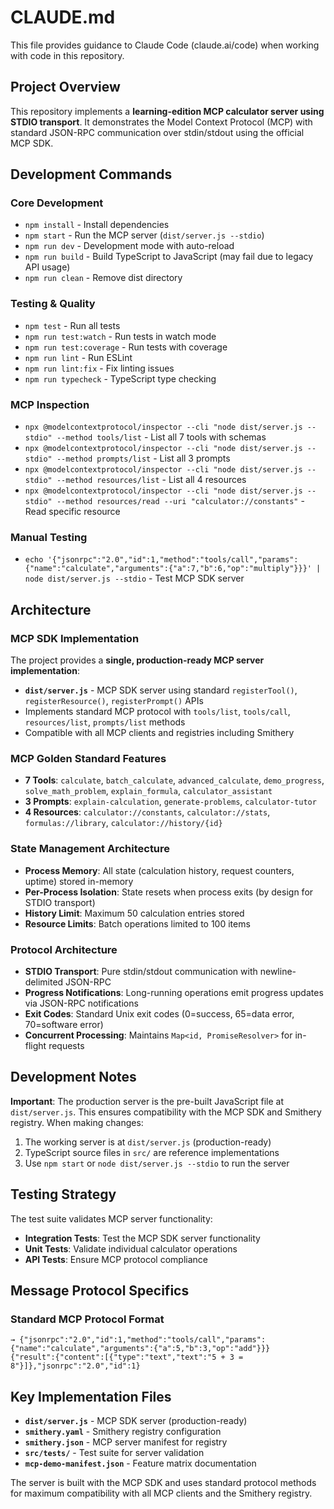 # CLAUDE.md

This file provides guidance to Claude Code (claude.ai/code) when working with code in this repository.

## Project Overview

This repository implements a **learning-edition MCP calculator server using STDIO transport**. It demonstrates the Model Context Protocol (MCP) with standard JSON-RPC communication over stdin/stdout using the official MCP SDK.

## Development Commands

### Core Development
- `npm install` - Install dependencies 
- `npm start` - Run the MCP server (`dist/server.js --stdio`)
- `npm run dev` - Development mode with auto-reload
- `npm run build` - Build TypeScript to JavaScript (may fail due to legacy API usage)
- `npm run clean` - Remove dist directory

### Testing & Quality
- `npm test` - Run all tests
- `npm run test:watch` - Run tests in watch mode
- `npm run test:coverage` - Run tests with coverage
- `npm run lint` - Run ESLint
- `npm run lint:fix` - Fix linting issues
- `npm run typecheck` - TypeScript type checking

### MCP Inspection
- `npx @modelcontextprotocol/inspector --cli "node dist/server.js --stdio" --method tools/list` - List all 7 tools with schemas  
- `npx @modelcontextprotocol/inspector --cli "node dist/server.js --stdio" --method prompts/list` - List all 3 prompts
- `npx @modelcontextprotocol/inspector --cli "node dist/server.js --stdio" --method resources/list` - List all 4 resources
- `npx @modelcontextprotocol/inspector --cli "node dist/server.js --stdio" --method resources/read --uri "calculator://constants"` - Read specific resource

### Manual Testing
- `echo '{"jsonrpc":"2.0","id":1,"method":"tools/call","params":{"name":"calculate","arguments":{"a":7,"b":6,"op":"multiply"}}}' | node dist/server.js --stdio` - Test MCP SDK server

## Architecture

### MCP SDK Implementation
The project provides a **single, production-ready MCP server implementation**:

- **`dist/server.js`** - MCP SDK server using standard `registerTool()`, `registerResource()`, `registerPrompt()` APIs
- Implements standard MCP protocol with `tools/list`, `tools/call`, `resources/list`, `prompts/list` methods
- Compatible with all MCP clients and registries including Smithery

### MCP Golden Standard Features
- **7 Tools**: `calculate`, `batch_calculate`, `advanced_calculate`, `demo_progress`, `solve_math_problem`, `explain_formula`, `calculator_assistant`
- **3 Prompts**: `explain-calculation`, `generate-problems`, `calculator-tutor` 
- **4 Resources**: `calculator://constants`, `calculator://stats`, `formulas://library`, `calculator://history/{id}`

### State Management Architecture
- **Process Memory**: All state (calculation history, request counters, uptime) stored in-memory
- **Per-Process Isolation**: State resets when process exits (by design for STDIO transport)
- **History Limit**: Maximum 50 calculation entries stored
- **Resource Limits**: Batch operations limited to 100 items

### Protocol Architecture
- **STDIO Transport**: Pure stdin/stdout communication with newline-delimited JSON-RPC
- **Progress Notifications**: Long-running operations emit progress updates via JSON-RPC notifications
- **Exit Codes**: Standard Unix exit codes (0=success, 65=data error, 70=software error)
- **Concurrent Processing**: Maintains `Map<id, PromiseResolver>` for in-flight requests

## Development Notes

**Important**: The production server is the pre-built JavaScript file at `dist/server.js`. This ensures compatibility with the MCP SDK and Smithery registry. When making changes:

1. The working server is at `dist/server.js` (production-ready)
2. TypeScript source files in `src/` are reference implementations
3. Use `npm start` or `node dist/server.js --stdio` to run the server

## Testing Strategy

The test suite validates MCP server functionality:
- **Integration Tests**: Test the MCP SDK server functionality
- **Unit Tests**: Validate individual calculator operations
- **API Tests**: Ensure MCP protocol compliance

## Message Protocol Specifics

### Standard MCP Protocol Format
```
→ {"jsonrpc":"2.0","id":1,"method":"tools/call","params":{"name":"calculate","arguments":{"a":5,"b":3,"op":"add"}}}
{"result":{"content":[{"type":"text","text":"5 + 3 = 8"}]},"jsonrpc":"2.0","id":1}
```

## Key Implementation Files

- **`dist/server.js`** - MCP SDK server (production-ready)
- **`smithery.yaml`** - Smithery registry configuration
- **`smithery.json`** - MCP server manifest for registry
- **`src/tests/`** - Test suite for server validation
- **`mcp-demo-manifest.json`** - Feature matrix documentation

The server is built with the MCP SDK and uses standard protocol methods for maximum compatibility with all MCP clients and the Smithery registry.